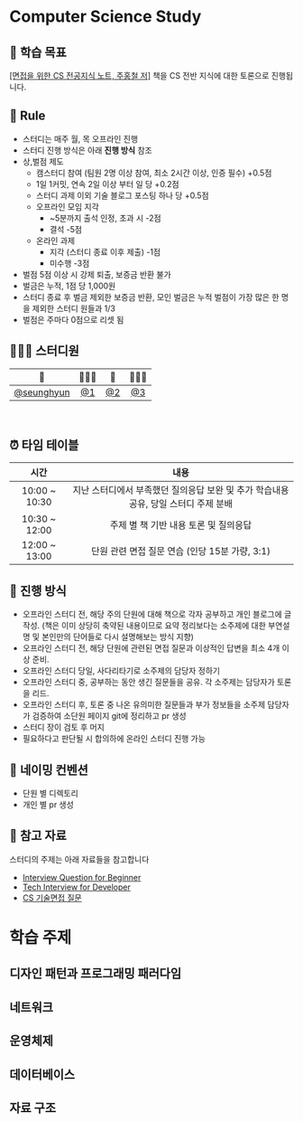 # Computer Science Study



## 🎯 학습 목표
[[면접을 위한 CS 전공지식 노트, 주홍철 저]](http://www.yes24.com/Product/Goods/108887922) 책을 CS 전반 지식에 대한 토론으로 진행됩니다.



## 🌳 Rule
- 스터디는 매주 월, 목 오프라인 진행
- 스터디 진행 방식은 아래 **진행 방식** 참조
- 상,벌점 제도
  - 캠스터디 참여 (팀원 2명 이상 참여, 최소 2시간 이상, 인증 필수) +0.5점
  - 1일 1커밋, 연속 2일 이상 부터 일 당 +0.2점
  - 스터디 과제 이외 기술 블로그 포스팅 하나 당 +0.5점
  - 오프라인 모임 지각
    - ~5분까지 출석 인정, 초과 시 -2점
    - 결석 -5점
  - 온라인 과제
    - 지각 (스터디 종료 이후 제출) -1점
    - 미수행 -3점
- 벌점 5점 이상 시 강제 퇴출, 보증금 반환 불가
- 벌금은 누적, 1점 당 1,000원
- 스터디 종료 후 벌금 제외한 보증금 반환, 모인 벌금은 누적 벌점이 가장 많은 한 명을 제외한 스터디 원들과 1/3
- 벌점은 주마다 0점으로 리셋 됨



## 👩🏻‍💻 스터디원

| 🫧 | 👩🏻‍💻 | 🐰 | 🧑🏻‍💻 |
| :--------------------------------------------------------------------------: | :--------------------------------------------------------------------------: | :--------------------------------------------------------------------------: | :--------------------------------------------------------------------------: |
|                   [@seunghyun](https://github.com/seunghyunwoo99)                   |                [@1](https://github.com/1)                |                   [@2](https://github.com/2)                   |                   [@3](https://github.com/3)                   |

</br>



## ⏰ 타임 테이블

|     시간      |             내용              |
| :-----------: | :---------------------------: |
| 10:00 ~ 10:30 | 지난 스터디에서 부족했던 질의응답 보완 및 추가 학습내용 공유, 당일 스터디 주제 분배 |
| 10:30 ~ 12:00 |           주제 별 책 기반 내용 토론 및 질의응답           |
| 12:00 ~ 13:00 |       단원 관련 면접 질문 연습 (인당 15분 가량, 3:1)        |



## 📓 진행 방식

- 오프라인 스터디 전, 해당 주의 단원에 대해 책으로 각자 공부하고 개인 블로그에 글 작성. (책은 이미 상당히 축약된 내용이므로 요약 정리보다는 소주제에 대한 부연설명 및 본인만의 단어들로 다시 설명해보는 방식 지향)
- 오프라인 스터디 전, 해당 단원에 관련된 면접 질문과 이상적인 답변을 최소 4개 이상 준비.
- 오프라인 스터디 당일, 사다리타기로 소주제의 담당자 정하기
- 오프라인 스터디 중, 공부하는 동안 생긴 질문들을 공유. 각 소주제는 담당자가 토론을 리드.
- 오프라인 스터디 후, 토론 중 나온 유의미한 질문들과 부가 정보들을 소주제 담당자가 검증하여 소단원 페이지 git에 정리하고 pr 생성
- 스터디 장이 검토 후 머지
- 필요하다고 판단될 시 합의하에 온라인 스터디 진행 가능



## 🌱 네이밍 컨벤션
- 단원 별 디렉토리
- 개인 별 pr 생성



## 🔗 참고 자료
스터디의 주제는 아래 자료들을 참고합니다
- [Interview Question for Beginner](https://github.com/JaeYeopHan/Interview_Question_for_Beginner)
- [Tech Interview for Developer](https://github.com/gyoogle/tech-interview-for-developer)
- [CS 기술면접 질문](https://mangkyu.tistory.com/88)






# 학습 주제


## 디자인 패턴과 프로그래밍 패러다임




## 네트워크


  

## 운영체제




## 데이터베이스




##  자료 구조




